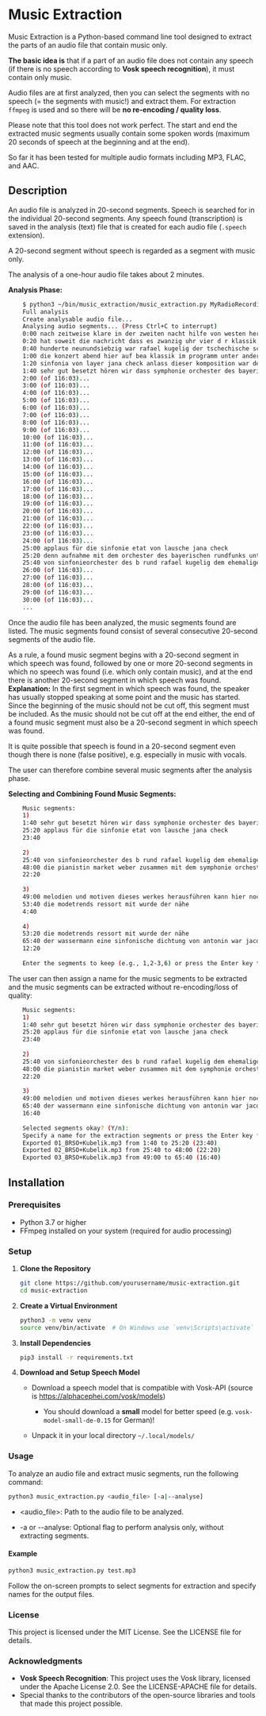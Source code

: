 # Music Extraction

Music Extraction is a Python-based command line tool designed to extract the parts of an audio file that contain music only.

**The basic idea is** that if a part of an audio file does not contain any speech (if there is no speech according to **Vosk speech recognition**), it must contain only music.

Audio files are at first analyzed, then you can select the segments with no speech (= the segments with music!) and extract them. For extraction `ffmpeg` is used and so there will be **no re-encoding / quality loss**.

Please note that this tool does not work perfect. The start and end the extracted music segments usually contain some spoken words (maximum 20 seconds of speech at the beginning and at the end).

So far it has been tested for multiple audio formats including MP3, FLAC, and AAC.

## Description

An audio file is analyzed in 20-second segments. Speech is searched for in the individual 20-second segments. Any speech found (transcription) is saved in the analysis (text) file that is created for each audio file (`.speech` extension).

A 20-second segment without speech is regarded as a segment with music only.

The analysis of a one-hour audio file takes about 2 minutes.

**Analysis Phase:**
```bash
    $ python3 ~/bin/music_extraction/music_extraction.py MyRadioRecording.mp3
    Full analysis
    Create analysable audio file...
    Analysing audio segments... (Press Ctrl+C to interrupt)
    0:00 nach zeitweise klare in der zweiten nacht hilfe von westen her schnee tiefstwerte null bis minus acht grad und die weiteren aussichten morgen erst schnee dann von westen her regen sonntag und montag weiter bewölkt und örtlich etwas schnee nächtliche tiefstwerte plus zwei bis minus zwei und tages höchstwerte null bis acht
    0:20 hat soweit die nachricht dass es zwanzig uhr vier d r klassik konzerte abend herzlich willkommen dazu ich bin clemens nicole schön dass sie an diesem freitag abend mit dabei sind von neunzehnhundert einundsechzig bis neun
    0:40 hunderte neunundsiebzig war rafael kugelig der tschechische schweizer oder der schweizerische tscheche chefdirigent beim sinfonieorchester des bayerischen rundfunks und danach noch bis neunzehnhundertdreiundachtzig ständiger gast dirigent dieses orchesters und aus dieser zeit stammen alle aufnahmen vom heute
    1:00 die konzert abend hier auf bea klassik im programm unter anderem cube links kantate ohne worte er hat ja auch selbst komponiert und zum beispiel auch die lu die symphonie archie von jan no vag der hätte in diesen tagen seinen ein hundertsten geburtstag gefeiert wir beginnen aber mit einer
    1:20 sinfonia von layer jana check anlass dieser komposition war der kongress eines sportvereins im jahr neunzehnhundertsechsundzwanzig da hatte man sich vor allem von fahren musik gewünscht das hat ja natürlich auch natürlich sofort eingelöst und deshalb sind die blechbläser in dieser sind von jette auch
    1:40 sehr gut besetzt hören wir dass symphonie orchester des bayerischen rundfunks unter rafael kuby liegt in einer aufnahme aus dem jahr neunzehnhunderteinundachtzig
    2:00 (of 116:03)...
    3:00 (of 116:03)...
    4:00 (of 116:03)...
    5:00 (of 116:03)...
    6:00 (of 116:03)...
    7:00 (of 116:03)...
    8:00 (of 116:03)...
    9:00 (of 116:03)...
    10:00 (of 116:03)...
    11:00 (of 116:03)...
    12:00 (of 116:03)...
    13:00 (of 116:03)...
    14:00 (of 116:03)...
    15:00 (of 116:03)...
    16:00 (of 116:03)...
    17:00 (of 116:03)...
    18:00 (of 116:03)...
    19:00 (of 116:03)...
    20:00 (of 116:03)...
    21:00 (of 116:03)...
    22:00 (of 116:03)...
    23:00 (of 116:03)...
    24:00 (of 116:03)...
    25:00 applaus für die sinfonie etat von lausche jana check
    25:20 denn aufnahme mit dem orchester des bayerischen rundfunks unter der leitung von rafael q beleg vom sechzehnte oktober neunzehnhunderteinundachtzig im münchner herkules saal der residenz gleich zwanzig dreißig hier es der konzert abend auf br klassik an diesem freitag abend und wir machen weiter mit aufnahmen
    25:40 von sinfonieorchester des b rund rafael kugelig dem ehemaligen chefdirigenten und haben jetzt für sie eine fantasia konzertante eigentlich ein klavierkonzert in b dur von boshaft martino wir herrn als solistin die pianistin margaret weber
    26:00 (of 116:03)...
    27:00 (of 116:03)...
    28:00 (of 116:03)...
    29:00 (of 116:03)...
    30:00 (of 116:03)...
    ...
```

Once the audio file has been analyzed, the music segments found are listed. The music segments found consist of several consecutive 20-second segments of the audio file.

As a rule, a found music segment begins with a 20-second segment in which speech was found, followed by one or more 20-second segments in which no speech was found (i.e. which only contain music), and at the end there is another 20-second segment in which speech was found.
**Explanation:** In the first segment in which speech was found, the speaker has usually stopped speaking at some point and the music has started. Since the beginning of the music should not be cut off, this segment must be included. As the music should not be cut off at the end either, the end of a found music segment must also be a 20-second segment in which speech was found. 

It is quite possible that speech is found in a 20-second segment even though there is none (false positive), e.g. especially in music with vocals.

The user can therefore combine several music segments after the analysis phase.

**Selecting and Combining Found Music Segments:**
```bash
    Music segments:
    1)
    1:40 sehr gut besetzt hören wir dass symphonie orchester des bayerischen rundfunks unter rafael kuby liegt in einer aufnahme aus dem jahr neunzehnhunderteinundachtzig
    25:20 applaus für die sinfonie etat von lausche jana check
    23:40
    
    2)
    25:40 von sinfonieorchester des b rund rafael kugelig dem ehemaligen chefdirigenten und haben jetzt für sie eine fantasia konzertante eigentlich ein klavierkonzert in b dur von boshaft martino wir herrn als solistin die pianistin margaret weber
    48:00 die pianistin market weber zusammen mit dem symphonie orchester des bayerischen rundfunks unter der leitung von rafael kugelig mit der fantasia konzertante einem klavierkonzert in b dur von
    22:20
    
    3)
    49:00 melodien und motiven dieses werkes herausführen kann hier nochmal das sinfonieorchester des bayerischen rundfunks unter rafael q beleg mit tv schatz wassermann
    53:40 die modetrends ressort mit wurde der nähe
    4:40
    
    4)
    53:20 die modetrends ressort mit wurde der nähe
    65:40 der wassermann eine sinfonische dichtung von antonin war jacques in einer aufnahme mit dem symphonieorchester des bayerischen rundfunks unter seinem chefdirigenten beziehungsweise ehemaligen chefdirigenten rafael kugelig hier im konzert abend auf br
    12:20
    
    Enter the segments to keep (e.g., 1,2-3,6) or press the Enter key to keep all: 1,2,3-4
```

The user can then assign a name for the music segments to be extracted and the music segments can be extracted without re-encoding/loss of quality:

```bash
    Music segments:
    1)
    1:40 sehr gut besetzt hören wir dass symphonie orchester des bayerischen rundfunks unter rafael kuby liegt in einer aufnahme aus dem jahr neunzehnhunderteinundachtzig
    25:20 applaus für die sinfonie etat von lausche jana check
    23:40
    
    2)
    25:40 von sinfonieorchester des b rund rafael kugelig dem ehemaligen chefdirigenten und haben jetzt für sie eine fantasia konzertante eigentlich ein klavierkonzert in b dur von boshaft martino wir herrn als solistin die pianistin margaret weber
    48:00 die pianistin market weber zusammen mit dem symphonie orchester des bayerischen rundfunks unter der leitung von rafael kugelig mit der fantasia konzertante einem klavierkonzert in b dur von
    22:20
    
    3)
    49:00 melodien und motiven dieses werkes herausführen kann hier nochmal das sinfonieorchester des bayerischen rundfunks unter rafael q beleg mit tv schatz wassermann
    65:40 der wassermann eine sinfonische dichtung von antonin war jacques in einer aufnahme mit dem symphonieorchester des bayerischen rundfunks unter seinem chefdirigenten beziehungsweise ehemaligen chefdirigenten rafael kugelig hier im konzert abend auf br
    16:40
    
    Selected segments okay? (Y/n): 
    Specify a name for the extraction segments or press the Enter key for default naming ("extraction"): BRSO+Kubelik
    Exported 01_BRSO+Kubelik.mp3 from 1:40 to 25:20 (23:40)
    Exported 02_BRSO+Kubelik.mp3 from 25:40 to 48:00 (22:20)
    Exported 03_BRSO+Kubelik.mp3 from 49:00 to 65:40 (16:40)
```








## Installation

### Prerequisites

- Python 3.7 or higher
- FFmpeg installed on your system (required for audio processing)

### Setup

1. **Clone the Repository**

   ```bash
   git clone https://github.com/yourusername/music-extraction.git
   cd music-extraction
   ```

2. **Create a Virtual Environment**

   ```bash
   python3 -m venv venv
   source venv/bin/activate  # On Windows use `venv\Scripts\activate`
   ```

3. **Install Dependencies**

   ```bash
   pip3 install -r requirements.txt
   ```

4. **Download and Setup Speech Model**

 
   * Download a speech model that is compatible with Vosk-API (source is https://alphacephei.com/vosk/models)
     * You should download a **small** model for better speed (e.g. `vosk-model-small-de-0.15` for German)!

   * Unpack it in your local directory `~/.local/models/`


### Usage

To analyze an audio file and extract music segments, run the following command:

   ```bash
   python3 music_extraction.py <audio_file> [-a|--analyse]
   ```
* <audio_file>: Path to the audio file to be analyzed.

* -a or --analyse: Optional flag to perform analysis only, without extracting segments.


#### Example

   ```bash
   python3 music_extraction.py test.mp3
   ```
Follow the on-screen prompts to select segments for extraction and specify names for the output files.


### License

This project is licensed under the MIT License. See the LICENSE file for details.

### Acknowledgments

* **Vosk Speech Recognition**: This project uses the Vosk library, licensed under the Apache License 2.0. See the LICENSE-APACHE file for details.
* Special thanks to the contributors of the open-source libraries and tools that made this project possible.

